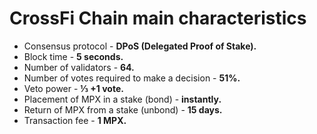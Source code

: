 # СrossFi Chain main characteristics

- Consensus protocol - **DPoS (Delegated Proof of Stake).**
- Block time - **5 seconds.**
- Number of validators - **64.**
- Number of votes required to make a decision - **51%.**
- Veto power - **⅓ +1 vote.**
- Placement of MPX in a stake (bond) - **instantly.**
- Return of MPX from a stake (unbond) - **15 days.**
- Transaction fee - **1 MPX.**
